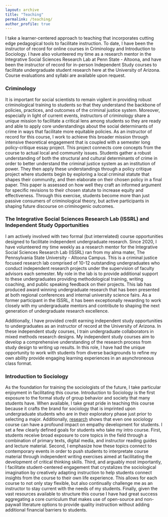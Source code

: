 ```yaml
---
layout: archive
title: "Teaching"
permalink: /teaching/
author_profile: true
---
```

I take a learner-centered approach to teaching that incorporates cutting edge pedagogical tools to facilitate instruction. To date, I have been the instructor of record for online courses in Criminology and Introduction to Sociology. I have also volunteered my time as a research mentor in the Integrative Social Sciences Research Lab at Penn State - Altoona, and have been the instructor of record for in-person Independent Study courses to facilitate undergraduate student research here at the University of Arizona. Course evaluations and syllabi are available upon request.


### Criminology

It is important for social scientists to remain vigilent in providing robust criminological training to students so that they understand the backbone of policies, practices, and outcomes of the criminal justice system. Moreover, especially in light of current events, instructors of criminology share a unique mission to facilitate a critical lens among students so they are ready and able to apply core understandings about the social determinants of crime in ways that facilitate more equitable policies. As an instructor of record for this course, I work to achieve this broader mission through intensive theoretical engagement that is coupled with a semester long policy-critique essay project. This project connects core concepts from the course to actual local and community issues. Students gather a robust understanding of both the structural and cultural determinants of crime in order to better understand the criminal justice system as an institution of power. They then apply these understandings through a policy critique project where students begin by exploring a local criminal statute that shapes their community, and then elaborate on their chosen policy in a final paper. This paper is assessed on how well they craft an informed argument for specific revisions to their chosen statute to increase equity and effectiveness. Through this exercise, students become more than just passive consumers of criminological theory, but active participants in shaping future discourse on criminogenic outcomes.

### The Integrative Social Sciences Research Lab (ISSRL) and Independent Study Opportunities

I am actively involved with two formal (but interrelated) course opportunities designed to facilitate independent undergraduate research. Since 2020, I have volunteered my time weekly as a research mentor for the Integrative Social Sciences Research Lab (ISSRL) ran from my alma mater, The Pennsylvania State University - Altoona Campus. This is a criminal justice focused research lab comprised of 10-12 outstanding undergraduates who conduct independent research projects under the supervision of faculty advisors each semester. My role in the lab is to provide additional support to these undergraduates providing methodological training, writing coaching, and public speaking feedback on their projects. This lab has produced award winning undergraduate research that has been presented at both regional conferences and internal university science fairs. As a former participant in the ISSRL, it has been exceptionally rewarding to work closely with my undergraduate mentors and contribute to shaping the next generation of undergraduate research excellence. 

Additionally, I have provided credit earning independent study opportunities to undergraduates as an instructor of record at the University of Arizona. In these independent study courses, I train undergraduate collaborators in mixed methods research designs. My independent study courses aim to develop a comprehensive understanding of the research process from study design to writing up results. In this role, I have had the unique opportunity to work with students from diverse backgrounds to refine my own ability provide engaging learning experiences in an asynchroneous class format. 

### Introduction to Sociology

As the foundation for training the sociologists of the future, I take particular enjoyment in facilitating this course. Introduction to Sociology is the first exposure to the formal study of group behavior and society that many students have. When available, I take great pride in teaching this course because it crafts the brand for sociology that is imprinted upon undergraduate students who are in their exploratory phase just prior to selecting a major. Additionally, [research](https://www.asanet.org/sites/default/files/attach/journals/oct19tsfeature.pdf) shows that even one sociology course can have a profound impact on empathy development for students. I set a few clearly defined goals for students who take my intro course. First, students receive broad exposure to core topics in the field through a combination of primary texts, digital media, and instructor reading guides and lecture material. Second, I emphasize how these topics connect to contemporary events in order to push students to interpretate course material through independent writing exercises aimed at facilitating the development of critical thinking skills. Third, and arguably most importantly, I facilitate student-centered engagement that crystalizes the sociological imagination by creatively adapting instruction to help students connect insights from the course to their own life experience. This allows for each course to not only stay flexible, but also continually challenge me as an instructor to stay current with the needs of my students. Finally, given the vast resources available to structure this course I have had great success aggregating a core curriculum that makes use of open-source and non-paywall literature options to provide quality instruction without adding additional financial barriers to students.
 
